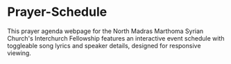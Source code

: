 # Prayer-Schedule
This prayer agenda webpage for the North Madras Marthoma Syrian Church's Interchurch Fellowship features an interactive event schedule with toggleable song lyrics and speaker details, designed for responsive viewing.
